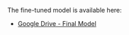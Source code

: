 The fine-tuned model is available here:
- [Google Drive - Final Model](https://drive.google.com/drive/folders/135V1rOiU19NYmbttEOTGrYRuYJvyVwl3?usp=sharing) 